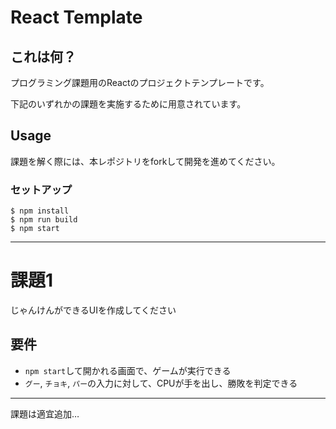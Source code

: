 # React Template

## これは何？

プログラミング課題用のReactのプロジェクトテンプレートです。

下記のいずれかの課題を実施するために用意されています。

## Usage

課題を解く際には、本レポジトリをforkして開発を進めてください。

### セットアップ

```
$ npm install
$ npm run build
$ npm start
```

-----

# 課題1

じゃんけんができるUIを作成してください

## 要件

- `npm start`して開かれる画面で、ゲームが実行できる
- `グー`, `チョキ`, `パー`の入力に対して、CPUが手を出し、勝敗を判定できる

-----

課題は適宜追加…
